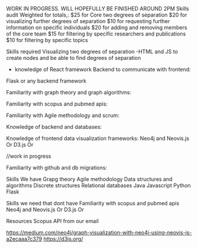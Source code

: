 WORK IN PROGRESS. WILL HOPEFULLY BE FINISHED AROUND 2PM
Skills audit
Weighted for totals,:
$25 for Core two degrees of separation
$20 for visualizing further degrees of separation
$10 for requesting further information on specific individuals
$20 for adding and removing members of the core team
$15 for filtering by specific researchers and publications
$10 for filtering by specific topics

Skills required
 Visualizing two degrees of separation
-HTML and JS to create nodes and be able to find degrees of separation
- knowledge of React framework
Backend to communicate with frontend:

Flask or any backend framework

Familiarity with graph theory and graph algorithms:

Familiarity with scopus and pubmed apis:

Familiarity with Agile methodology and scrum:

Knowledge of backend and databases:

Knowledge of frontend data visualization frameworks:
Neo4j and  Neovis.js 
Or
D3.js 
Or


//work in progress


Familiarity with github and db migrations:





Skills We have
Grapg theory
Agile methodology 
Data structures and algorithms
Discrete structures
Relational databases
Java
Javascript
Python
Flask



Skills we need that dont have
Familiarity with scopus and pubmed apis
Neo4j and  Neovis.js 
Or
D3.js 
Or


Resources
Scopus API from our email

https://medium.com/neo4j/graph-visualization-with-neo4j-using-neovis-js-a2ecaaa7c379
https://d3js.org/
